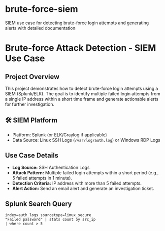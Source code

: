 # brute-force-siem
SIEM use case for detecting brute-force login attempts and generating alerts with detailed documentation
# Brute-force Attack Detection - SIEM Use Case

## Project Overview
This project demonstrates how to detect brute-force login attempts using a SIEM (Splunk/ELK). The goal is to identify multiple failed login attempts from a single IP address within a short time frame and generate actionable alerts for further investigation.

## 🛠️ SIEM Platform
- Platform: Splunk (or ELK/Graylog if applicable)
- Data Source: Linux SSH Logs (`/var/log/auth.log`) or Windows RDP Logs

## Use Case Details
- **Log Source:** SSH Authentication Logs
- **Attack Pattern:** Multiple failed login attempts within a short period (e.g., 5 failed attempts in 1 minute).
- **Detection Criteria:** IP address with more than 5 failed attempts.
- **Alert Action:** Send an email alert and generate an investigation ticket.

## Splunk Search Query
```spl
index=auth_logs sourcetype=linux_secure
"Failed password" | stats count by src_ip
| where count > 5
